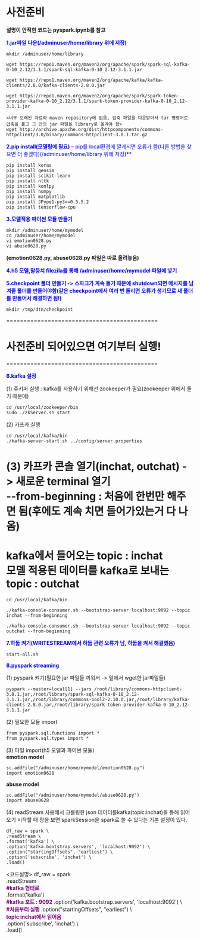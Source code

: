 # 사전준비
**설명이 안적힌 코드는 pyspark.ipynb를 참고**

<span style="color:blue">**1.jar파일 다운(/adminuser/home/library 위에 저장)**</span>
```
mkdir /adminuser/home/library 

wget https://repo1.maven.org/maven2/org/apache/spark/spark-sql-kafka-0-10_2.12/3.1.1/spark-sql-kafka-0-10_2.12-3.1.1.jar

wget https://repo1.maven.org/maven2/org/apache/kafka/kafka-clients/2.8.0/kafka-clients-2.8.0.jar

wget https://repo1.maven.org/maven2/org/apache/spark/spark-token-provider-kafka-0-10_2.12/3.1.1/spark-token-provider-kafka-0-10_2.12-3.1.1.jar

<너무 오래된 자료라 maven repository에 없음, 압축 파일을 다운받아서 tar 명령어로 압축을 풀고 그 안의 jar 파일을 library로 옮겨야 함>  
wget http://archive.apache.org/dist/httpcomponents/commons-httpclient/3.0/binary/commons-httpclient-3.0.1.tar.gz

```

<span style="color:blue">**2.pip install(모델링에 필요)** – pip를 local환경에 깔게되면 오류가 뜸(다른 방법을 찾으면 더 좋겠다)(/adminuser/home/library 위에 저장)**</span>

```
pip install keras 
pip install gensim
pip install scikit-learn
pip install nltk
pip install konlpy
pip install numpy
pip install matplotlib
pip install JPype1-py3==0.5.5.2
pip install tensorflow-cpu
```

<span style="color:blue">**3.모델적용 파이썬 모듈 만들기**</span>

```
mkdir /adminuser/home/mymodel
cd /adminuser/home/mymodel
vi emotion0628.py
vi abuse0628.py
```
**(emotion0628.py, abuse0628.py 파일은 따로 올려놓음)**

<span style="color:blue">**4.h5 모델,말뭉치 filezila를 통해 /adminuser/home/mymodel 파일에 넣기**</span>

<span style="color:blue">**5.checkpoint 폴더 만들기 -> 스파크가 계속 돌기 때문에 shutdown되면 메시지를 남겨줄 폴더를 만들어야함(같은 checkpoint에서 여러 번 돌리면 오류가 생기므로 새 폴더를 만들어서 해결하면 됨!)**</span>

```
mkdir /tmp/dtn/checkpoint
```


============================================      
# 사전준비 되어있으면 여기부터 실행!
============================================   

<span style="color:blue">**6.kafka 설정**</span>

(1) 주키퍼 실행 : kafka를 사용하기 위해선 zookeeper가 필요(zookeeper 위에서 돌기 때문에)
```
cd /usr/local/zookeeper/bin
sudo ./zkServer.sh start
```

(2) 카프카 실행
```
cd /usr/local/kafka/bin
./kafka-server-start.sh ../config/server.properties
```

(3) 카프카 콘솔 열기(inchat, outchat) -> 새로운 terminal 열기            
**--from-beginning : 처음에 한번만 해주면 됨(후에도 계속 치면 들어가있는거 다 나옴)**
=================================================    
kafka에서 들어오는 topic : inchat          
모델 적용된 데이터를 kafka로 보내는 topic : outchat   
=================================================      
```
cd /usr/local/kafka/bin

./kafka-console-consumer.sh --bootstrap-server localhost:9092 --topic inchat --from-beginning

./kafka-console-consumer.sh --bootstrap-server localhost:9092 --topic outchat --from-beginning
```
<span style="color:blue">**7.하둡 켜기(WRITESTREAM에서 하둡 관련 오류가 남, 하둡을 켜서 해결했음)**</span>

```
start-all.sh
```

<span style="color:blue">**8.pyspark streaming**</span>          

(1) pyspark 켜기(필요한 jar 파일들 끼워서 -> 앞에서 wget한 jar파일들)
```
pyspark --master=local[1] --jars /root/library/commons-httpclient-3.0.1.jar,/root/library/spark-sql-kafka-0-10_2.12-3.1.1.jar,/root/library/commons-pool2-2.10.0.jar,/root/library/kafka-clients-2.8.0.jar,/root/library/spark-token-provider-kafka-0-10_2.12-3.1.1.jar
```

(2) 필요한 모듈 import
```
from pyspark.sql.functions import *
from pyspark.sql.types import *
```
(3) 파일 import(h5 모델과 파이썬 모듈)       
****emotion model****

```
sc.addFile("/adminuser/home/mymodel/emotion0628.py")
import emotion0628
```

****abuse model****      

```
sc.addFile("/adminuser/home/mymodel/abuse0628.py")
import abuse0628
```
(4) readStream 사용해서 크롤링한 json 데이터를kafka(topic:inchat)을 통해 읽어오기
시작할 때 창을 보면 sparkSession을 spark로 쓸 수 있다는 기본 설정이 있다.
```
df_raw = spark \
.readStream \  
.format('kafka') \
.option('kafka.bootstrap.servers', 'localhost:9092') \           
.option("startingOffsets", "earliest") \             
.option('subscribe', 'inchat') \          
.load()         
```

<코드설명>
df_raw = spark \
.readStream \
<span style="color:purple">**#kafka 형태로**</span>  
.format('kafka') \
<span style="color:purple">**#kafka 포트 : 9092**</span> 
.option('kafka.bootstrap.servers', 'localhost:9092') \          
<span style="color:purple">**#처음부터 실행**</span> 
.option("startingOffsets", "earliest") \          
<span style="color:purple">**topic inchat에서 읽어옴**</span>           
.option('subscribe', 'inchat') \          
.load()         
